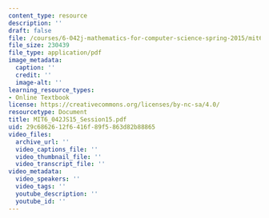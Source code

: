 ```yaml
---
content_type: resource
description: ''
draft: false
file: /courses/6-042j-mathematics-for-computer-science-spring-2015/mit6_042js15_session15.pdf
file_size: 230439
file_type: application/pdf
image_metadata:
  caption: ''
  credit: ''
  image-alt: ''
learning_resource_types:
- Online Textbook
license: https://creativecommons.org/licenses/by-nc-sa/4.0/
resourcetype: Document
title: MIT6_042JS15_Session15.pdf
uid: 29c68626-12f6-416f-89f5-863d82b88865
video_files:
  archive_url: ''
  video_captions_file: ''
  video_thumbnail_file: ''
  video_transcript_file: ''
video_metadata:
  video_speakers: ''
  video_tags: ''
  youtube_description: ''
  youtube_id: ''
---
```


